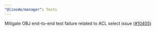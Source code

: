```yaml
---
"@linode/manager": Tests
---
```


Mitigate OBJ end-to-end test failure related to ACL select issue ([#10405](https://github.com/linode/manager/pull/10405))

